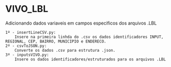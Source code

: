 # VIVO_LBL
Adicionando dados variaveis em campos especificos dos arquivos .LBL

	1º - insertLineCSV.py:
		Insere na primeira linhda do .csv os dados identificadores INPUT, REGIONAL, CEP, BAIRRO, MUNICIPIO e ENDERECO.
	2º - csvToJSON.py:
		Converte os dados .csv para estrutura .json.
	3º - inputsVIVO.py:
		Insere os dados identificadores/estruturados para os arquivos .LBL
